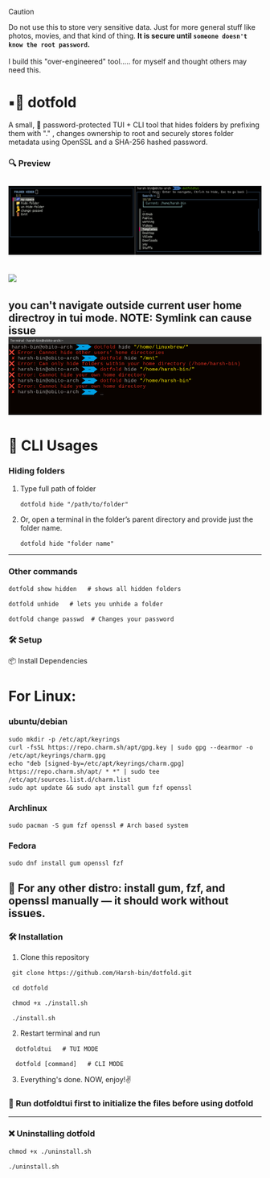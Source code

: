 > [!CAUTION]
> Do not use this to store very sensitive data. Just for more general stuff like photos, movies, and that kind of thing. **It is secure until `someone doesn't know the root password`.** <br> </br>
> I build this "over-engineered" tool..... for myself and thought others may need this.

# ▪️📂 dotfold
A small, 🔐 password-protected TUI + CLI tool that hides folders by prefixing them with "." , changes ownership to root and securely stores folder metadata using OpenSSL and a SHA-256 hashed password.
### 🔍 Preview
![](/preview/dotfold.png)
--
![](/preview/preview.gif)
--
you can't navigate outside current user home directroy in tui mode. NOTE: Symlink can cause issue
![](/preview/pathcontrol.png)
--
# 🔵 CLI Usages
### Hiding folders
1. Type full path of folder
   ```
   dotfold hide "/path/to/folder"
   ```
2. Or, open a terminal in the folder’s parent directory and provide just the folder name.
   ```
   dotfold hide "folder name" 
   ```
 ----
### Other commands 
   ```
   dotfold show hidden   # shows all hidden folders 
   ```
   ```
   dotfold unhide   # lets you unhide a folder
   ```
   ```
   dotfold change passwd  # Changes your password
  ```

### 🛠️ **Setup**  
  📦 Install Dependencies
   # For Linux:
### ubuntu/debian
   ```
   sudo mkdir -p /etc/apt/keyrings
   curl -fsSL https://repo.charm.sh/apt/gpg.key | sudo gpg --dearmor -o /etc/apt/keyrings/charm.gpg
   echo "deb [signed-by=/etc/apt/keyrings/charm.gpg] https://repo.charm.sh/apt/ * *" | sudo tee /etc/apt/sources.list.d/charm.list
   sudo apt update && sudo apt install gum fzf openssl
   ```
### Archlinux
   ```
   sudo pacman -S gum fzf openssl # Arch based system
   ```
### Fedora
   ```
   sudo dnf install gum openssl fzf
   ```

   📢 For any other distro: install gum, fzf, and openssl manually — it should work without issues.
---
### 🛠️ Installation 
   1. Clone this repository
   ```
    git clone https://github.com/Harsh-bin/dotfold.git
   ```
   ```
    cd dotfold
   ```
   ```
    chmod +x ./install.sh
   ```
   ```
    ./install.sh
   ```
   2. Restart terminal and run
   ```
     dotfoldtui   # TUI MODE
   ```
   ```
     dotfold [command]   # CLI MODE
   ```
  3. Everything's done. NOW, enjoy!✌️
### 📢 Run dotfoldtui first to initialize the files before using dotfold
---
### ❌ Uninstalling dotfold
   ```
   chmod +x ./uninstall.sh
   ```
   ```
   ./uninstall.sh
   ```
